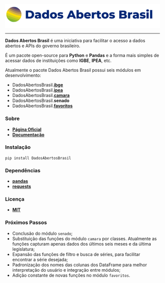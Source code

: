 <div align="center">
  <img src="https://raw.githubusercontent.com/GusFurtado/DadosAbertosBrasil/master/assets/logo.png"><br>
</div>

---

**Dados Abertos Brasil** é uma iniciativa para facilitar o acesso a dados abertos e APIs do governo brasileiro.

É um pacote open-source para **Python** e **Pandas** e a forma mais simples de acessar dados de instituições como **IGBE**, **IPEA**, etc.

Atualmente o pacote Dados Abertos Brasil possui seis módulos em desenvolvimento:

- DadosAbertosBrasil.**[ibge](https://www.gustavofurtado.com/doc.html#SessaoIBGE)**
- DadosAbertosBrasil.**[ipea](https://www.gustavofurtado.com/doc.html#SessaoIPEA)**
- DadosAbertosBrasil.**[camara](https://www.gustavofurtado.com/doc.html#SessaoCamara)**
- DadosAbertosBrasil.**senado**
- DadosAbertosBrasil.**[favoritos](https://www.gustavofurtado.com/doc.html#SessaoFavoritos)**

### Sobre
- **[Página Oficial](https://www.gustavofurtado.com/dab.html)**
- **[Documentação](https://www.gustavofurtado.com/doc.html)**

### Instalação
```
pip install DadosAbertosBrasil
```

### Dependências
- **[pandas](https://pandas.pydata.org/)**
- **[requests](https://requests.readthedocs.io/en/master/)**

### Licença
- **[MIT](LICENSE)**

### Próximos Passos
- Conclusão do módulo `senado`;
- Substituição das funções do módulo `camara` por classes. Atualmente as funções capturam apenas dados dos últimos seis meses e da última legislatura;
- Expansão das funções de filtro e busca de séries, para facilitar encontrar a série desejada;
- Padronização dos nomes das colunas dos DataFrame para melhor interpretação do usuário e integração entre módulos;
- Adição constante de novas funções no módulo `favoritos`.
